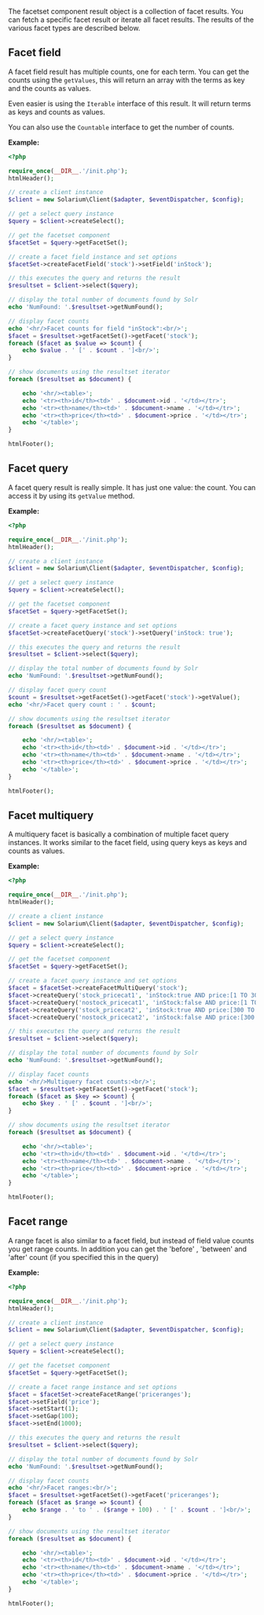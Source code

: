 The facetset component result object is a collection of facet results. You can fetch a specific facet result or iterate all facet results. The results of the various facet types are described below.

Facet field
-----------

A facet field result has multiple counts, one for each term. You can get the counts using the `getValues`, this will return an array with the terms as key and the counts as values.

Even easier is using the `Iterable` interface of this result. It will return terms as keys and counts as values.

You can also use the `Countable` interface to get the number of counts.

**Example:**

```php
<?php

require_once(__DIR__.'/init.php');
htmlHeader();

// create a client instance
$client = new Solarium\Client($adapter, $eventDispatcher, $config);

// get a select query instance
$query = $client->createSelect();

// get the facetset component
$facetSet = $query->getFacetSet();

// create a facet field instance and set options
$facetSet->createFacetField('stock')->setField('inStock');

// this executes the query and returns the result
$resultset = $client->select($query);

// display the total number of documents found by Solr
echo 'NumFound: '.$resultset->getNumFound();

// display facet counts
echo '<hr/>Facet counts for field "inStock":<br/>';
$facet = $resultset->getFacetSet()->getFacet('stock');
foreach ($facet as $value => $count) {
    echo $value . ' [' . $count . ']<br/>';
}

// show documents using the resultset iterator
foreach ($resultset as $document) {

    echo '<hr/><table>';
    echo '<tr><th>id</th><td>' . $document->id . '</td></tr>';
    echo '<tr><th>name</th><td>' . $document->name . '</td></tr>';
    echo '<tr><th>price</th><td>' . $document->price . '</td></tr>';
    echo '</table>';
}

htmlFooter();

```

Facet query
-----------

A facet query result is really simple. It has just one value: the count. You can access it by using its `getValue` method.

**Example:**

```php
<?php

require_once(__DIR__.'/init.php');
htmlHeader();

// create a client instance
$client = new Solarium\Client($adapter, $eventDispatcher, $config);

// get a select query instance
$query = $client->createSelect();

// get the facetset component
$facetSet = $query->getFacetSet();

// create a facet query instance and set options
$facetSet->createFacetQuery('stock')->setQuery('inStock: true');

// this executes the query and returns the result
$resultset = $client->select($query);

// display the total number of documents found by Solr
echo 'NumFound: '.$resultset->getNumFound();

// display facet query count
$count = $resultset->getFacetSet()->getFacet('stock')->getValue();
echo '<hr/>Facet query count : ' . $count;

// show documents using the resultset iterator
foreach ($resultset as $document) {

    echo '<hr/><table>';
    echo '<tr><th>id</th><td>' . $document->id . '</td></tr>';
    echo '<tr><th>name</th><td>' . $document->name . '</td></tr>';
    echo '<tr><th>price</th><td>' . $document->price . '</td></tr>';
    echo '</table>';
}

htmlFooter();

```

Facet multiquery
----------------

A multiquery facet is basically a combination of multiple facet query instances. It works similar to the facet field, using query keys as keys and counts as values.

**Example:**

```php
<?php

require_once(__DIR__.'/init.php');
htmlHeader();

// create a client instance
$client = new Solarium\Client($adapter, $eventDispatcher, $config);

// get a select query instance
$query = $client->createSelect();

// get the facetset component
$facetSet = $query->getFacetSet();

// create a facet query instance and set options
$facet = $facetSet->createFacetMultiQuery('stock');
$facet->createQuery('stock_pricecat1', 'inStock:true AND price:[1 TO 300]');
$facet->createQuery('nostock_pricecat1', 'inStock:false AND price:[1 TO 300]');
$facet->createQuery('stock_pricecat2', 'inStock:true AND price:[300 TO *]');
$facet->createQuery('nostock_pricecat2', 'inStock:false AND price:[300 TO *]');

// this executes the query and returns the result
$resultset = $client->select($query);

// display the total number of documents found by Solr
echo 'NumFound: '.$resultset->getNumFound();

// display facet counts
echo '<hr/>Multiquery facet counts:<br/>';
$facet = $resultset->getFacetSet()->getFacet('stock');
foreach ($facet as $key => $count) {
    echo $key . ' [' . $count . ']<br/>';
}

// show documents using the resultset iterator
foreach ($resultset as $document) {

    echo '<hr/><table>';
    echo '<tr><th>id</th><td>' . $document->id . '</td></tr>';
    echo '<tr><th>name</th><td>' . $document->name . '</td></tr>';
    echo '<tr><th>price</th><td>' . $document->price . '</td></tr>';
    echo '</table>';
}

htmlFooter();

```

Facet range
-----------

A range facet is also similar to a facet field, but instead of field value counts you get range counts. In addition you can get the 'before' , 'between' and 'after' count (if you specified this in the query)

**Example:**

```php
<?php

require_once(__DIR__.'/init.php');
htmlHeader();

// create a client instance
$client = new Solarium\Client($adapter, $eventDispatcher, $config);

// get a select query instance
$query = $client->createSelect();

// get the facetset component
$facetSet = $query->getFacetSet();

// create a facet range instance and set options
$facet = $facetSet->createFacetRange('priceranges');
$facet->setField('price');
$facet->setStart(1);
$facet->setGap(100);
$facet->setEnd(1000);

// this executes the query and returns the result
$resultset = $client->select($query);

// display the total number of documents found by Solr
echo 'NumFound: '.$resultset->getNumFound();

// display facet counts
echo '<hr/>Facet ranges:<br/>';
$facet = $resultset->getFacetSet()->getFacet('priceranges');
foreach ($facet as $range => $count) {
    echo $range . ' to ' . ($range + 100) . ' [' . $count . ']<br/>';
}

// show documents using the resultset iterator
foreach ($resultset as $document) {

    echo '<hr/><table>';
    echo '<tr><th>id</th><td>' . $document->id . '</td></tr>';
    echo '<tr><th>name</th><td>' . $document->name . '</td></tr>';
    echo '<tr><th>price</th><td>' . $document->price . '</td></tr>';
    echo '</table>';
}

htmlFooter();

```
